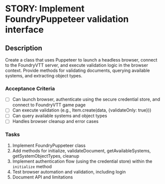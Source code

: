 # STORY: Implement FoundryPuppeteer validation interface
## Description
Create a class that uses Puppeteer to launch a headless browser, connect to the FoundryVTT server, and execute validation logic in the browser context. Provide methods for validating documents, querying available systems, and extracting object types.

### Acceptance Criteria
- [ ] Can launch browser, authenticate using the secure credential store, and connect to FoundryVTT game page
- [ ] Can execute validation (e.g., Item.create(data, {validateOnly: true}))
- [ ] Can query available systems and object types
- [ ] Handles browser cleanup and error cases

### Tasks
1. Implement FoundryPuppeteer class
2. Add methods for initialize, validateDocument, getAvailableSystems, getSystemObjectTypes, cleanup
3. Implement authentication flow (using the credential store) within the `initialize` method
4. Test browser automation and validation, including login
5. Document API and limitations
